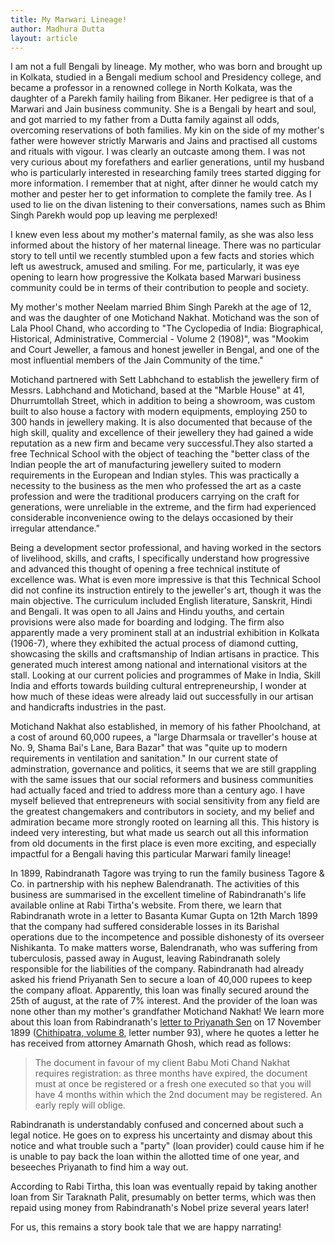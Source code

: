 ```yaml
---
title: My Marwari Lineage!
author: Madhura Dutta
layout: article
---
```


I am not a full Bengali by lineage. My mother, who was born and brought
up in Kolkata, studied in a Bengali medium school and Presidency
college, and became a professor in a renowned college in North Kolkata,
was the daughter of a Parekh family hailing from Bikaner. Her pedigree
is that of a Marwari and Jain business community. She is a Bengali by
heart and soul, and got married to my father from a Dutta family against
all odds, overcoming reservations of both families. My kin on the side
of my mother's father were however strictly Marwaris and Jains and
practised all customs and rituals with vigour. I was clearly an outcaste
among them. I was not very curious about my forefathers and earlier
generations, until my husband who is particularly interested in
researching family trees started digging for more information. I
remember that at night, after dinner he would catch my mother and pester
her to get information to complete the family tree. As I used to lie on
the divan listening to their conversations, names such as Bhim Singh
Parekh would pop up leaving me perplexed!

I knew even less about my mother's maternal family, as she was also
less informed about the history of her maternal lineage. There was no
particular story to tell until we recently stumbled upon a few facts and
stories which left us awestruck, amused and smiling. For me,
particularly, it was eye opening to learn how progressive the Kolkata
based Marwari business community could be in terms of their contribution
to people and society.

My mother's mother Neelam married Bhim Singh Parekh at the age of 12,
and was the daughter of one Motichand Nakhat. Motichand was the son of
Lala Phool Chand, who according to "The Cyclopedia of India:
Biographical, Historical, Administrative, Commercial - Volume 2 (1908)",
was "Mookim and Court Jeweller, a famous and honest jeweller in Bengal,
and one of the most influential members of the Jain Community of the
time."

Motichand partnered with Sett Labhchand to establish the jewellery firm
of Messrs. Labhchand and Motichand, based at the "Marble House" at 41,
Dhurrumtollah Street, which in addition to being a showroom, was custom
built to also house a factory with modern equipments, employing 250 to
300 hands in jewellery making. It is also documented that because of the
high skill, quality and excellence of their jewellery they had gained a
wide reputation as a new firm and became very successful.They also
started a free Technical School with the object of teaching the "better
class of the Indian people the art of manufacturing jewellery suited to
modern requirements in the European and Indian styles. This was
practically a necessity to the business as the men who professed the art
as a caste profession and were the traditional producers carrying on the
craft for generations, were unreliable in the extreme, and the firm had
experienced considerable inconvenience owing to the delays occasioned by
their irregular attendance."

Being a development sector professional, and having worked in the
sectors of livelihood, skills, and crafts, I specifically understand how
progressive and advanced this thought of opening a free technical
institute of excellence was. What is even more impressive is that this
Technical School did not confine its instruction entirely to the
jeweller's art, though it was the main objective. The curriculum
included English literature, Sanskrit, Hindi and Bengali. It was open to
all Jains and Hindu youths, and certain provisions were also made for
boarding and lodging. The firm also apparently made a very prominent
stall at an industrial exhibition in Kolkata (1906-7), where they
exhibited the actual process of diamond cutting, showcasing the skills
and craftsmanship of Indian artisans in practice. This generated much
interest among national and international visitors at the stall. Looking
at our current policies and programmes of Make in India, Skill India and
efforts towards building cultural entrepreneurship, I wonder at how much
of these ideas were already laid out successfully in our artisan and
handicrafts industries in the past.

Motichand Nakhat also established, in memory of his father Phoolchand,
at a cost of around 60,000 rupees, a "large Dharmsala or traveller's
house at No. 9, Shama Bai's Lane, Bara Bazar" that was "quite up to
modern requirements in ventilation and sanitation." In our current state
of adminstration, governance and politics, it seems that we are still
grappling with the same issues that our social reformers and business
communities had actually faced and tried to address more than a century
ago. I have myself believed that entrepreneurs with social sensitivity
from any field are the greatest changemakers and contributors in
society, and my belief and admiration became more strongly rooted on
learning all this. This history is indeed very interesting, but what
made us search out all this information from old documents in the first
place is even more exciting, and especially impactful for a Bengali
having this particular Marwari family lineage!

In 1899, Rabindranath Tagore was trying to run the family business
Tagore & Co. in partnership with his nephew Balendranath. The
activities of this business are summarised in the excellent timeline
of Rabindranath's life available online at Rabi Tirtha's website. From
there, we learn that Rabindranath wrote in a letter to Basanta Kumar
Gupta on 12th March 1899 that the company had suffered considerable
losses in its Barishal operations due to the incompetence and possible
dishonesty of its overseer Nishikanta. To make matters worse,
Balendranath, who was suffering from tuberculosis, passed away in
August, leaving Rabindranath solely responsible for the liabilities of
the company. Rabindranath had already asked his friend Priyanath Sen
to secure a loan of 40,000 rupees to keep the company
afloat. Apparently, this loan was finally secured around the 25th of
august, at the rate of 7% interest. And the provider of the loan was
none other than my mother's grandfather Motichand Nakhat! We learn
more about this loan from Rabindranath's [letter to Priyanath
Sen](resources/motichand-nakhat/chithipotro-8-18991117-priyonath-ghosh.jpg)
on 17 November 1899 ([Chithipatra, volume
8](https://bn.wikisource.org/wiki/পাতা:চিঠিপত্র_(অষ্টম_খণ্ড)-রবীন্দ্রনাথ_ঠাকুর.pdf/১০৩),
letter number 93), where he quotes a letter he has received from
attorney Amarnath Ghosh, which read as follows:

> The document in favour of my client Babu Moti Chand Nakhat requires
> registration: as three months have expired, the document must at
> once be registered or a fresh one executed so that you will have 4
> months within which the 2nd document may be registered. An early
> reply will oblige.

Rabindranath is understandably confused and concerned about
such a legal notice. He goes on to express his uncertainty and dismay
about this notice and what trouble such a "party" (loan provider)
could cause him if he is unable to pay back the loan within the allotted
time of one year, and beseeches Priyanath to find him a way out.

According to Rabi Tirtha, this loan was eventually repaid by taking
another loan from Sir Taraknath Palit, presumably on better terms, which
was then repaid using money from Rabindranath's Nobel prize several
years later!

For us, this remains a story book tale that we are happy narrating!


